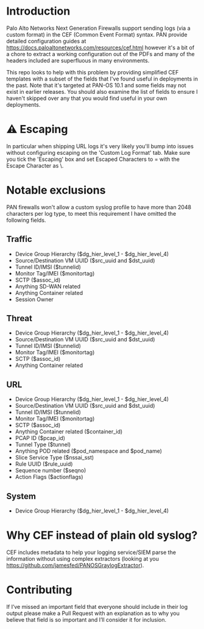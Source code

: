 # Introduction
Palo Alto Networks Next Generation Firewalls support sending logs (via a custom format) in the CEF (Common Event Format) syntax. PAN provide detailed configuration guides at https://docs.paloaltonetworks.com/resources/cef.html however it's a bit of a chore to extract a working configuration out of the PDFs and many of the headers included are superfluous in many environments.

This repo looks to help with this problem by providing simplified CEF templates with a subset of the fields that I've found useful in deployments in the past. Note that it's targeted at PAN-OS 10.1 and some fields may not exist in earlier releases. You should also examine the list of fields to ensure I haven't skipped over any that you would find useful in your own deployments.

# ⚠️ Escaping
In particular when shipping URL logs it's very likely you'll bump into issues without configuring escaping on the 'Custom Log Format' tab. Make sure you tick the 'Escaping' box and set Escaped Characters to = with the Escape Character as \\.

# Notable exclusions
PAN firewalls won't allow a custom syslog profile to have more than 2048 characters per log type, to meet this requirement I have omitted the following fields.

## Traffic
* Device Group Hierarchy ($dg_hier_level_1 - $dg_hier_level_4)
* Source/Destination VM UUID ($src_uuid and $dst_uuid)
* Tunnel ID/IMSI ($tunnelid)
* Monitor Tag/IMEI ($monitortag)
* SCTP ($assoc_id)
* Anything SD-WAN related
* Anything Container related
* Session Owner

## Threat
* Device Group Hierarchy ($dg_hier_level_1 - $dg_hier_level_4)
* Source/Destination VM UUID ($src_uuid and $dst_uuid)
* Tunnel ID/IMSI ($tunnelid)
* Monitor Tag/IMEI ($monitortag)
* SCTP ($assoc_id)
* Anything Container related

## URL
* Device Group Hierarchy ($dg_hier_level_1 - $dg_hier_level_4)
* Source/Destination VM UUID ($src_uuid and $dst_uuid)
* Tunnel ID/IMSI ($tunnelid)
* Monitor Tag/IMEI ($monitortag)
* SCTP ($assoc_id)
* Anything Container related ($container_id)
* PCAP ID ($pcap_id)
* Tunnel Type ($tunnel)
* Anything POD related ($pod_namespace and $pod_name)
* Slice Service Type ($nssai_sst)
* Rule UUID ($rule_uuid)
* Sequence number ($seqno)
* Action Flags ($actionflags)

## System
* Device Group Hierarchy ($dg_hier_level_1 - $dg_hier_level_4)

# Why CEF instead of plain old syslog?
CEF includes metadata to help your logging service/SIEM parse the information without using complex extractors (looking at you https://github.com/jamesfed/PANOSGraylogExtractor). 
# Contributing
If I’ve missed an important field that everyone should include in their log output please make a Pull Request with an explanation as to why you believe that field is so important and I’ll consider it for inclusion.
